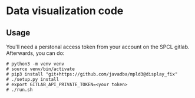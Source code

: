 # Data visualization code

## Usage
You'll need a perstonal access token from your account on the SPCL gitlab.
Afterwards, you can do:
```
# python3 -m venv venv
# source venv/bin/activate
# pip3 install "git+https://github.com/javadba/mpld3@display_fix"
# ./setup.py install
# export GITLAB_API_PRIVATE_TOKEN=<your token>
# ./run.sh
```